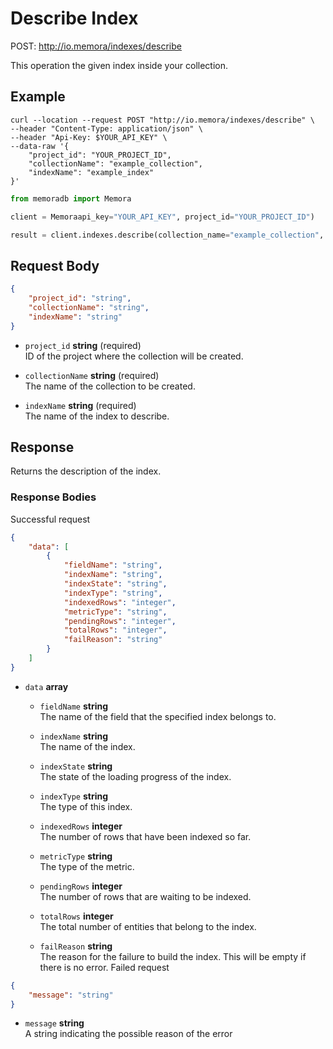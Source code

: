 # Describe Index

POST: http://io.memora/indexes/describe

This operation the given index inside your collection.

## Example

```shell
curl --location --request POST "http://io.memora/indexes/describe" \
--header "Content-Type: application/json" \
--header "Api-Key: $YOUR_API_KEY" \
--data-raw '{
    "project_id": "YOUR_PROJECT_ID",
    "collectionName": "example_collection",
    "indexName": "example_index"
}'
```
```python
from memoradb import Memora

client = Memoraapi_key="YOUR_API_KEY", project_id="YOUR_PROJECT_ID")

result = client.indexes.describe(collection_name="example_collection", index_name="example_index")
```

## Request Body

```json
{
    "project_id": "string",
    "collectionName": "string",
    "indexName": "string"
}
```

- `project_id` __string__ (required)</br> ID of the project where the collection will be created.

- `collectionName` __string__ (required)</br>The name of the collection to be created.

- `indexName` __string__ (required)</br> The name of the index to describe.


## Response

Returns the description of the index.

### Response Bodies

Successful request
```json
{
    "data": [
        {
            "fieldName": "string",
            "indexName": "string",
            "indexState": "string",
            "indexType": "string",
            "indexedRows": "integer",
            "metricType": "string",
            "pendingRows": "integer",
            "totalRows": "integer",
            "failReason": "string"
        }
    ]
}
```
- `data` __array__  </br> 

    - `fieldName` __string__ </br> The name of the field that the specified index belongs to.

    - `indexName` __string__ </br> The name of the index.

    - `indexState` __string__ </br> The state of the loading progress of the index.

    - `indexType` __string__ </br> The type of this index.

    - `indexedRows` __integer__ </br> The number of rows that have been indexed so far.

    - `metricType` __string__ </br> The type of the metric.

    - `pendingRows` __integer__ </br> The number of rows that are waiting to be indexed.
  
    - `totalRows` __integer__ </br> The total number of entities that belong to the index.

    - `failReason` __string__ </br> The reason for the failure to build the index. This will be empty if there is no error.
Failed request
```json
{
    "message": "string"
}
```
- `message` __string__ </br> A string indicating the possible reason of the error 